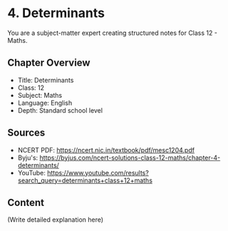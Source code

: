 # 4. Determinants

You are a subject-matter expert creating structured notes for Class 12 - Maths.

## Chapter Overview
- Title: Determinants
- Class: 12
- Subject: Maths
- Language: English
- Depth: Standard school level

## Sources
- NCERT PDF: https://ncert.nic.in/textbook/pdf/mesc1204.pdf
- Byju's: https://byjus.com/ncert-solutions-class-12-maths/chapter-4-determinants/
- YouTube: https://www.youtube.com/results?search_query=determinants+class+12+maths

## Content
(Write detailed explanation here)
